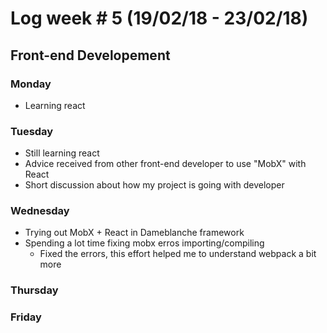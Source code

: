 # Log week # 5 (19/02/18 - 23/02/18)
## Front-end Developement

### Monday
* Learning react

### Tuesday
* Still learning react
* Advice received from other front-end developer to use "MobX" with React
* Short discussion about how my project is going with developer

### Wednesday
* Trying out MobX + React in Dameblanche framework
* Spending a lot time fixing mobx erros importing/compiling
    * Fixed the errors, this effort helped me to understand webpack a bit more

### Thursday

### Friday